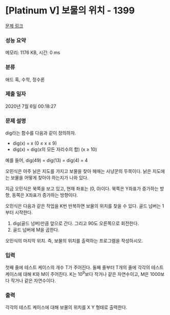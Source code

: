 # [Platinum V] 보물의 위치 - 1399 

[문제 링크](https://www.acmicpc.net/problem/1399) 

### 성능 요약

메모리: 1176 KB, 시간: 0 ms

### 분류

애드 혹, 수학, 정수론

### 제출 일자

2020년 7월 6일 00:18:27

### 문제 설명

<p>dig라는 함수를 다음과 같이 정의하자.</p>

<ul>
	<li>dig(x) = x (0 ≤ x ≤ 9)</li>
	<li>dig(x) = dig(x의 모든 자리수의 합) (x ≥ 10)</li>
</ul>

<p>예를 들어, dig(49) = dig(13) = dig(4) = 4</p>

<p>오민식은 아주 낡은 지도를 가지고 보물을 찾아 헤매는 사냥꾼의 두목이다. 낡은 지도에는 보물을 어떻게 찾아야 하는지가 나와 있다.</p>

<p>지금 오민식은 북쪽을 보고 있고, 현재 좌표는 (0, 0)이다. 북쪽은 Y좌표가 증가하는 방향, 동쪽은 X좌표가 증가하는 방향이다.</p>

<p>오민식은 다음과 같은 작업을 K번 반복하면 보물의 위치를 찾을 수 있다. 골드 넘버는 1부터 시작한다.</p>

<ol>
	<li>dig(골드 넘버)만큼 앞으로 간다. 그리고 90도 오른쪽으로 회전한다.</li>
	<li>골드 넘버에 M을 곱한다.</li>
</ol>

<p>오민식의 마지막 위치. 즉, 보물의 위치를 출력하는 프로그램을 작성하시오.</p>

### 입력 

 <p>첫째 줄에 테스트 케이스의 개수 T가 주어진다. 둘째 줄부터 T개의 줄에 각각의 테스트 케이스에 대해  K와 M이 주어진다. K는 10<sup>9</sup>보다 작거나 같은 자연수이고, M은 1000보다 작거나 같은 자연수이다.</p>

### 출력 

 <p>각각의 테스트 케이스에 대해 보물의 위치를 X Y 형태로 출력한다.</p>

